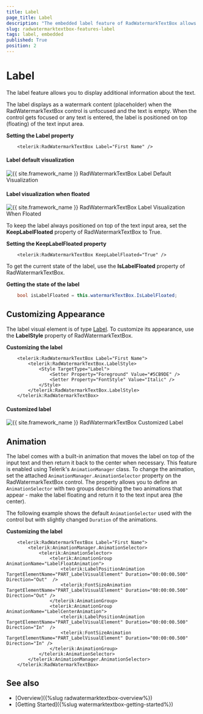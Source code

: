 ```yaml
---
title: Label
page_title: Label
description: "The embedded label feature of RadWatermarkTextBox allows you to display additional information about the entered text."
slug: radwatermarktextbox-features-label
tags: label, embedded
published: True
position: 2
---
```


# Label

The label feature allows you to display additional information about the text.

The label displays as a watermark content (placeholder) when the RadWatermarkTextBox control is unfocused and the text is empty. When the control gets focused or any text is entered, the label is positioned on top (floating) of the text input area.

__Setting the Label property__
```XAML
	<telerik:RadWatermarkTextBox Label="First Name" />
```

#### Label default visualization  
![{{ site.framework_name }} RadWatermarkTextBox Label Default Visualization](images/radwatermarktextbox-features-label-0.png)

#### Label visualization when floated  
![{{ site.framework_name }} RadWatermarkTextBox Label Visualization When Floated](images/radwatermarktextbox-features-label-1.png)

To keep the label always positioned on top of the text input area, set the __KeepLabelFloated__ property of RadWatermarkTextBox to True.

__Setting the KeepLabelFloated property__
```XAML
	<telerik:RadWatermarkTextBox KeepLabelFloated="True" />
```

To get the current state of the label, use the __IsLabelFloated__ property of RadWatermarkTextBox.

__Getting the state of the label__
```C#
	bool isLabelFloated = this.watermarkTextBox.IsLabelFloated;
```

## Customizing Appearance

The label visual element is of type [Label](https://docs.microsoft.com/en-us/dotnet/api/system.windows.controls.label?view=windowsdesktop-6.0). To customize its appearance, use the __LabelStyle__ property of RadWatermarkTextBox.

__Customizing the label__
```XAML
	<telerik:RadWatermarkTextBox Label="First Name">
		<telerik:RadWatermarkTextBox.LabelStyle>
			<Style TargetType="Label">
				<Setter Property="Foreground" Value="#5CB9DE" />                    
				<Setter Property="FontStyle" Value="Italic" />                    
			</Style>
		</telerik:RadWatermarkTextBox.LabelStyle>
	</telerik:RadWatermarkTextBox>
```

#### Customized label  
![{{ site.framework_name }} RadWatermarkTextBox Customized Label](images/radwatermarktextbox-features-label-2.png)

## Animation

The label comes with a built-in animation that moves the label on top of the input text and then return it back to the center when necessary. This feature is enabled using Telerik's `AnimationManager` class. To change the animation, set the attached `AnimationManager.AnimationSelector` property on the RadWatermarkTextBox control. The property allows you to define an `AnimationSelector` with two groups describing the two animations that appear - make the label floating and return it to the text input area (the center).

The following example shows the default `AnimationSelector` used with the control but with slightly changed `Duration` of the animations.

__Customizing the label__
```XAML
	<telerik:RadWatermarkTextBox Label="First Name">         
		<telerik:AnimationManager.AnimationSelector>
			<telerik:AnimationSelector>
				<telerik:AnimationGroup AnimationName="LabelFloatAnimation">
					<telerik:LabelPositionAnimation TargetElementName="PART_LabelVisualElement" Duration="00:00:00.500" Direction="Out"  />
					<telerik:FontSizeAnimation TargetElementName="PART_LabelVisualElement" Duration="00:00:00.500" Direction="Out" />                        
				</telerik:AnimationGroup>
				<telerik:AnimationGroup AnimationName="LabelCenterAnimation">
					<telerik:LabelPositionAnimation TargetElementName="PART_LabelVisualElement" Duration="00:00:00.500" Direction="In"  />
					<telerik:FontSizeAnimation TargetElementName="PART_LabelVisualElement" Duration="00:00:00.500" Direction="In" />
				</telerik:AnimationGroup>
			</telerik:AnimationSelector>
		</telerik:AnimationManager.AnimationSelector>
	</telerik:RadWatermarkTextBox>
```

## See also  
* [Overview]({%slug radwatermarktextbox-overview%})
* [Getting Started]({%slug watermarktextbox-getting-started%})